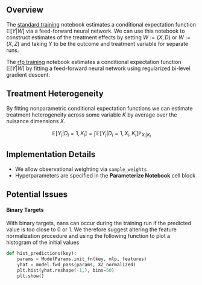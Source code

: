 ## Overview
The [standard training](https://github.com/pharringtonp19/rfp/blob/main/notebooks-scripts/standard_training.ipynb) notebook estimates a conditional expectation function $\mathbb{E}[Y \vert W]$ via a feed-forward neural network. We can use this notebook to construct estimates of the treatment effects by setting $W := (X, D)$ or $W := (X, Z)$ and taking $Y$ to be the outcome and treatment variable for separate runs.

The [rfp training](https://github.com/pharringtonp19/rfp/blob/main/notebooks-scripts/rfp_training.ipynb) notebook estimates a conditional expectation function $\mathbb{E}[Y \vert W]$ by fitting a feed-forward neural network using regularized bi-level gradient descent.

## **Treatment Heterogeneity**
By fitting nonparametric conditional expectation functions we can estimate treatment heterogeneity across some variable $K$ by average over the nuisance dimensions $X$.

$$\mathbb{E}[Y_i \vert D_i = 1, K_i] = \int \mathbb{E}[Y_i \vert D_i = 1, X_i, K_i] \mathbb{P}_{X_i \vert K_i}$$



## **Implementation Details**

- We allow observational weighting via `sample_weights`
- Hyperparameters are specified in the **Parameterize Notebook** cell block


## Potential Issues

#### Binary Targets
With binary targets, nans can occur during the training run if the predicted value is too close to 0 or 1. We therefore suggest altering the feature normalization procedure and using the following function to plot a histogram of the initial values 

```python
def hist_predictions(key):
    params = ModelParams.init_fn(key, mlp, features)
    yhat = model.fwd_pass(params, XZ_normalized)
    plt.hist(yhat.reshape(-1,), bins=50)
    plt.show()
```
